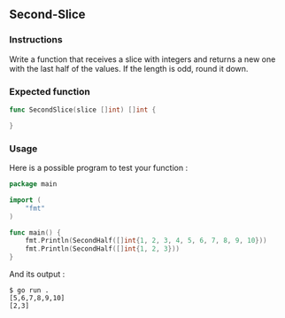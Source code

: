 ## Second-Slice

### Instructions

Write a function that receives a slice with integers and returns a new one with the last half of the values. If the length is odd, round it down.

### Expected function

```go
func SecondSlice(slice []int) []int {

}
```

### Usage

Here is a possible program to test your function :

```go
package main

import (
	"fmt"
)

func main() {
	fmt.Println(SecondHalf([]int{1, 2, 3, 4, 5, 6, 7, 8, 9, 10}))
    fmt.Println(SecondHalf([]int{1, 2, 3}))
}
```

And its output :

```console
$ go run .
[5,6,7,8,9,10]
[2,3]
```